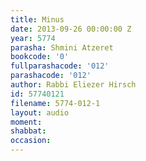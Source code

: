 ```yaml
---
title: Minus
date: 2013-09-26 00:00:00 Z
year: 5774
parasha: Shmini Atzeret
bookcode: '0'
fullparashacode: '012'
parashacode: '012'
author: Rabbi Eliezer Hirsch
id: 57740121
filename: 5774-012-1
layout: audio
moment: 
shabbat: 
occasion: 
---
```


